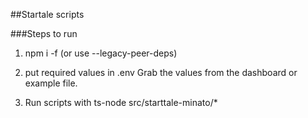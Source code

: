 ##Startale scripts 

###Steps to run


1. npm i -f
(or use --legacy-peer-deps)

2. put required values in .env
Grab the values from the dashboard or example file.

3. Run scripts with ts-node src/starttale-minato/*
